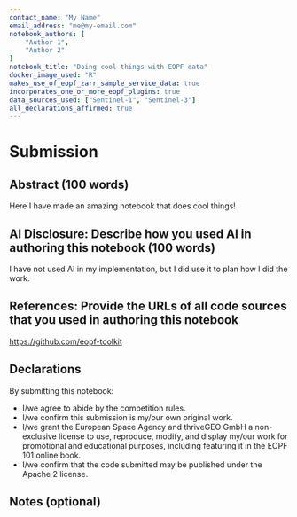 ```yaml
---
contact_name: "My Name"
email_address: "me@my-email.com"
notebook_authors: [
    "Author 1",
    "Author 2"
]
notebook_title: "Doing cool things with EOPF data"
docker_image_used: "R"
makes_use_of_eopf_zarr_sample_service_data: true
incorporates_one_or_more_eopf_plugins: true
data_sources_used: ["Sentinel-1", "Sentinel-3"]
all_declarations_affirmed: true
---
```


# Submission

## Abstract (100 words)

Here I have made an amazing notebook that does cool things!

## AI Disclosure: Describe how you used AI in authoring this notebook (100 words)

I have not used AI in my implementation, but I did use it to plan how I did the work.

## References: Provide the URLs of all code sources that you used in authoring this notebook

https://github.com/eopf-toolkit

## Declarations
By submitting this notebook:
- I/we agree to abide by the competition rules.
- I/we confirm this submission is my/our own original work.
- I/we grant the European Space Agency and thriveGEO GmbH a non-exclusive license to use, reproduce, modify, and display my/our work for promotional and educational purposes, including featuring it in the EOPF 101 online book.
- I/we confirm that the code submitted may be published under the Apache 2 license.

## Notes (optional)
